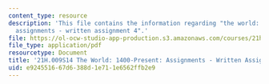 ```yaml
---
content_type: resource
description: 'This file contains the information regarding "the world: 1400-present:
  assignments - written assignment 4".'
file: https://ol-ocw-studio-app-production.s3.amazonaws.com/courses/21h-009-the-world-1400-present-spring-2014/e924551667d6388d1e711e6562ffb2e9_MIT21H_009S14_WrittenAsgn4.pdf
file_type: application/pdf
resourcetype: Document
title: '21H.009S14 The World: 1400-Present: Assignments - Written Assignment 4'
uid: e9245516-67d6-388d-1e71-1e6562ffb2e9
---
```

